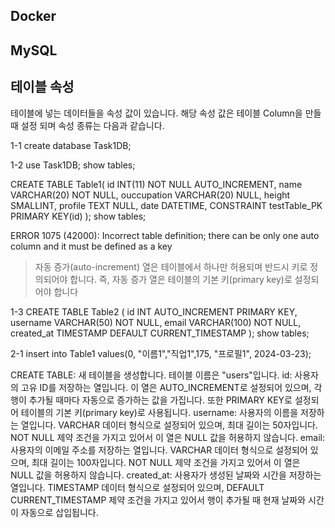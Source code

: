 

## Docker



## MySQL


## 테이블 속성
테이블에 넣는 데이터들을 속성 값이 있습니다.
해당 속성 값은 테이블 Column을 만들 때 설정 되며 속성 종류는 다음과 같습니다.




1-1
create database Task1DB;

1-2
use Task1DB;
show tables;

CREATE TABLE Table1(
id INT(11) NOT NULL AUTO_INCREMENT,
name VARCHAR(20) NOT NULL,
ouccupation VARCHAR(20) NULL,
height SMALLINT,
profile TEXT NULL,
date  DATETIME,
CONSTRAINT testTable_PK PRIMARY KEY(id)
);
show tables;

ERROR 1075 (42000): Incorrect table definition; there can be only one auto column and it must be defined as a key
> 자동 증가(auto-increment) 열은 테이블에서 하나만 허용되며 반드시 키로 정의되어야 합니다. 즉, 자동 증가 열은 테이블의 기본 키(primary key)로 설정되어야 합니다

1-3
CREATE TABLE Table2 (
    id INT AUTO_INCREMENT PRIMARY KEY,
    username VARCHAR(50) NOT NULL,
    email VARCHAR(100) NOT NULL,
    created_at TIMESTAMP DEFAULT CURRENT_TIMESTAMP
);
show tables;

2-1
insert into Table1 values(0, "이름1","직업1",175, "프로필1", 2024-03-23);



CREATE TABLE: 새 테이블을 생성합니다. 테이블 이름은 "users"입니다.
id: 사용자의 고유 ID를 저장하는 열입니다. 이 열은 AUTO_INCREMENT로 설정되어 있으며, 각 행이 추가될 때마다 자동으로 증가하는 값을 가집니다. 또한 PRIMARY KEY로 설정되어 테이블의 기본 키(primary key)로 사용됩니다.
username: 사용자의 이름을 저장하는 열입니다. VARCHAR 데이터 형식으로 설정되어 있으며, 최대 길이는 50자입니다. NOT NULL 제약 조건을 가지고 있어서 이 열은 NULL 값을 허용하지 않습니다.
email: 사용자의 이메일 주소를 저장하는 열입니다. VARCHAR 데이터 형식으로 설정되어 있으며, 최대 길이는 100자입니다. NOT NULL 제약 조건을 가지고 있어서 이 열은 NULL 값을 허용하지 않습니다.
created_at: 사용자가 생성된 날짜와 시간을 저장하는 열입니다. TIMESTAMP 데이터 형식으로 설정되어 있으며, DEFAULT CURRENT_TIMESTAMP 제약 조건을 가지고 있어서 행이 추가될 때 현재 날짜와 시간이 자동으로 삽입됩니다.